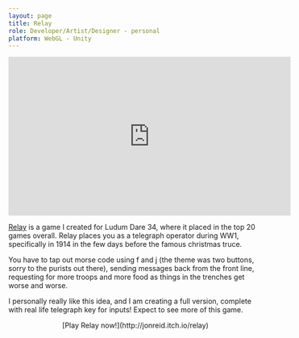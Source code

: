 ```yaml
---
layout: page
title: Relay
role: Developer/Artist/Designer - personal
platform: WebGL - Unity
---
```


<iframe width="560" height="315" src="https://www.youtube.com/embed/dr5cJkPcAmQ" frameborder="0" allowfullscreen></iframe>

[Relay](http://jonreid.itch.io/relay) is a game I created for Ludum Dare 34, where it placed in the top 20 games overall. Relay places you as a telegraph operator during WW1, specifically in 1914 in the few days before the famous christmas truce.

You have to tap out morse code using f and j (the theme was two buttons, sorry to the purists out there), sending messages back from the front line, requesting for more troops and more food as things in the trenches get worse and worse.

I personally really like this idea, and I am creating a full version, complete with real life telegraph key for inputs! Expect to see more of this game.

<center>
[Play Relay now!](http://jonreid.itch.io/relay) 
</center>